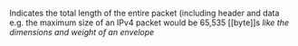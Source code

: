 Indicates the total length of the entire packet (including header and data e.g. the maximum size of an IPv4 packet would be 65,535 [[byte]]s
*like the dimensions and weight of an envelope*